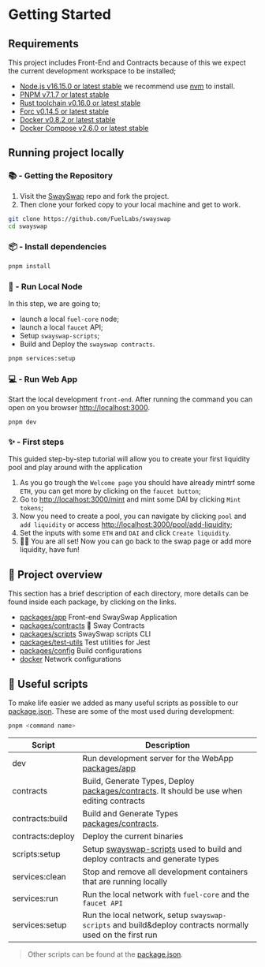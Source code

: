 # Getting Started

## Requirements

This project includes Front-End and Contracts because of this we expect the current development workspace to be installed;

- [Node.js v16.15.0 or latest stable](https://nodejs.org/en/) we recommend use [nvm](https://github.com/nvm-sh/nvm) to install.
- [PNPM v7.1.7 or latest stable](https://pnpm.io/installation/)
- [Rust toolchain v0.16.0 or latest stable](https://www.rust-lang.org/tools/install)
- [Forc v0.14.5 or latest stable](https://fuellabs.github.io/sway/latest/introduction/installation.html)
- [Docker v0.8.2 or latest stable](https://docs.docker.com/get-docker/)
- [Docker Compose v2.6.0 or latest stable](https://docs.docker.com/get-docker/)

## Running project locally

### 📚 - Getting the Repository

1. Visit the [SwaySwap](https://github.com/FuelLabs/swayswap) repo and fork the project.
2. Then clone your forked copy to your local machine and get to work.

```sh
git clone https://github.com/FuelLabs/swayswap
cd swayswap
```

### 📦 - Install dependencies

```sh
pnpm install
```

### 📒 - Run Local Node

In this step, we are going to;

- launch a local `fuel-core` node;
- launch a local `faucet` API;
- Setup `swayswap-scripts`;
- Build and Deploy the `swayswap contracts`.

```sh
pnpm services:setup
```

### 💻 - Run Web App

Start the local development `front-end`. After running the command you can open on
you browser [http://localhost:3000](http://localhost:3000).

```
pnpm dev
```

### ✨ - First steps

This guided step-by-step tutorial will allow you to create your first liquidity pool and play around with the application

1. As you go trough the `Welcome page` you should have already mintrf some `ETH`, you can get more by clicking on the `faucet button`;
2. Go to [http://localhost:3000/mint](http://localhost:4000/mint) and mint some DAI by clicking `Mint tokens`;
3. Now you need to create a pool, you can navigate by clicking `pool` and `add liquidity` or access [http://localhost:3000/pool/add-liquidity](http://localhost:3000/pool/add-liquidity);
4. Set the inputs with some `ETH` and `DAI` and click `Create liquidity`.
5. 🎉🎉 You are all set! Now you can go back to the swap page or add more liquidity, have fun!

## 📗 Project overview

This section has a brief description of each directory, more details can be found inside each package, by clicking on the links.

- [packages/app](../packages/app/) Front-end SwaySwap Application
- [packages/contracts](../packages/contracts/) 🌴 Sway Contracts
- [packages/scripts](../packages/scripts/) SwaySwap scripts CLI
- [packages/test-utils](../packages/test-utils/) Test utilities for Jest
- [packages/config](../packages/config/) Build configurations
- [docker](../docker/) Network configurations

## 🧰 Useful scripts

To make life easier we added as many useful scripts as possible to our [package.json](../package.json). These are some of the most used during development:

```sh
pnpm <command name>
```

| Script           | Description                                                                                                          |
| ---------------- | -------------------------------------------------------------------------------------------------------------------- |
| dev              | Run development server for the WebApp [packages/app](../packages/app/)                                               |
| contracts        | Build, Generate Types, Deploy [packages/contracts](./../packages/contracts). It should be use when editing contracts |
| contracts:build  | Build and Generate Types [packages/contracts](./../packages/contracts).                                              |
| contracts:deploy | Deploy the current binaries                                                                                          |
| scripts:setup    | Setup [swayswap-scripts](../packages/scripts/) used to build and deploy contracts and generate types                 |
| services:clean   | Stop and remove all development containers that are running locally                                                  |
| services:run     | Run the local network with `fuel-core` and the `faucet API`                                                          |
| services:setup   | Run the local network, setup `swayswap-scripts` and build&deploy contracts normally used on the first run            |

> Other scripts can be found at the [package.json](../package.json).
